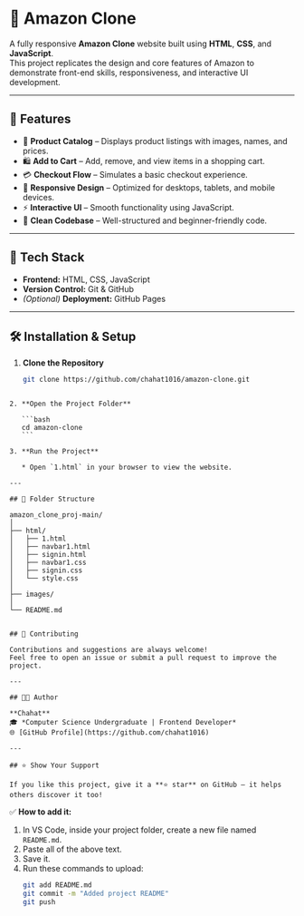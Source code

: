 
# 🛒 Amazon Clone

A fully responsive **Amazon Clone** website built using **HTML**, **CSS**, and **JavaScript**.  
This project replicates the design and core features of Amazon to demonstrate front-end skills, responsiveness, and interactive UI development.

---

## 🚀 Features

- 🧾 **Product Catalog** – Displays product listings with images, names, and prices.  
- 🛍️ **Add to Cart** – Add, remove, and view items in a shopping cart.  
- 💳 **Checkout Flow** – Simulates a basic checkout experience.  
- 📱 **Responsive Design** – Optimized for desktops, tablets, and mobile devices.  
- ⚡ **Interactive UI** – Smooth functionality using JavaScript.  
- 🧠 **Clean Codebase** – Well-structured and beginner-friendly code.

---

## 🧩 Tech Stack

- **Frontend:** HTML, CSS, JavaScript  
- **Version Control:** Git & GitHub  
- *(Optional)* **Deployment:** GitHub Pages 

---

## 🛠️ Installation & Setup

1. **Clone the Repository**
   ```bash
   git clone https://github.com/chahat1016/amazon-clone.git
````

2. **Open the Project Folder**

   ```bash
   cd amazon-clone
   ```

3. **Run the Project**

   * Open `1.html` in your browser to view the website.

---

## 📁 Folder Structure

amazon_clone_proj-main/
│
├── html/
│   ├── 1.html
│   ├── navbar1.html
│   ├── signin.html
│   ├── navbar1.css
│   ├── signin.css
│   └── style.css
│
├── images/
│
└── README.md


## 🤝 Contributing

Contributions and suggestions are always welcome!
Feel free to open an issue or submit a pull request to improve the project.

---

## 🧑‍💻 Author

**Chahat**
🎓 *Computer Science Undergraduate | Frontend Developer*
🌐 [GitHub Profile](https://github.com/chahat1016)

---

## ⭐ Show Your Support

If you like this project, give it a **⭐ star** on GitHub — it helps others discover it too!

````


✅ **How to add it:**
1. In VS Code, inside your project folder, create a new file named `README.md`.  
2. Paste all of the above text.  
3. Save it.  
4. Run these commands to upload:  
   ```bash
   git add README.md
   git commit -m "Added project README"
   git push
````

